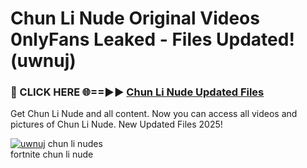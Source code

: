 # Chun Li Nude Original Videos 0nlyFans Leaked - Files Updated! (uwnuj)

<h3>🔴 CLICK HERE 🌐==►► <a href="https://tinyurl.com/5h6xmrr3" rel="nofollow">Chun Li Nude Updated Files</a></h3>

Get Chun Li Nude and all content. Now you can access all videos and pictures of Chun Li Nude. New Updated Files 2025!

[![uwnuj](https://i.imgur.com/KVD873Z.gif)](https://tinyurl.com/5h6xmrr3)
chun li nudes<br>
fortnite chun li nude